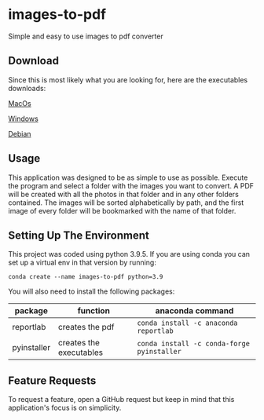 # images-to-pdf
Simple and easy to use images to pdf converter

## Download
Since this is most likely what you are looking for, here are the executables downloads:
<!-- TODO add downloads for linux mac and windows -->
[MacOs](https://github.com/OtavioPiza/images-to-pdf/raw/main/dist/images-to-pdf%5BMacOs%5D.zip)

[Windows](https://github.com/OtavioPiza/images-to-pdf/raw/main/dist/images-to-pdf%5Bwindows%5D.exe)

[Debian](https://github.com/OtavioPiza/images-to-pdf/raw/main/dist/images-to-pdf%5Blinux%5D.out)

## Usage
This application was designed to be as simple to use as possible. Execute the program and select a folder with the images you want to convert. A PDF will be created with all the photos in that folder and in any other folders contained. The images will be sorted alphabetically by path, and the first image of every folder will be bookmarked with the name of that folder.

## Setting Up The Environment
This project was coded using python 3.9.5. If you are using conda you can set up a virtual env in that version by running:

```
conda create --name images-to-pdf python=3.9
```

You will also need to install the following packages:

| package | function | anaconda command |
| ------- | -------- | ---------------- |
| reportlab | creates the pdf | ```conda install -c anaconda reportlab```  |
| pyinstaller | creates the executables | ```conda install -c conda-forge pyinstaller``` |


## Feature Requests
To request a feature, open a GitHub request but keep in mind that this application's focus is on simplicity.